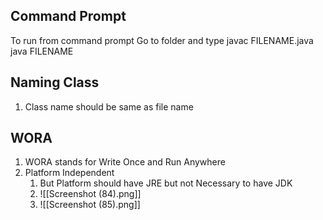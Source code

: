 
## Command Prompt

To run from command prompt 
	Go to folder and type
			javac FILENAME.java
			java FILENAME


## Naming Class

1. Class name should be same as file name

## WORA

1. WORA stands for Write Once and Run Anywhere
2. Platform Independent
	1. But Platform should have JRE but not Necessary to have JDK
	2. ![[Screenshot (84).png]]
	3.  ![[Screenshot (85).png]]

